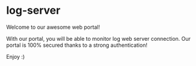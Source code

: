 # log-server

Welcome to our awesome web portal!

With our portal, you will be able to monitor log web server connection. Our portal is 100% secured thanks to a strong authentication!

Enjoy :)
